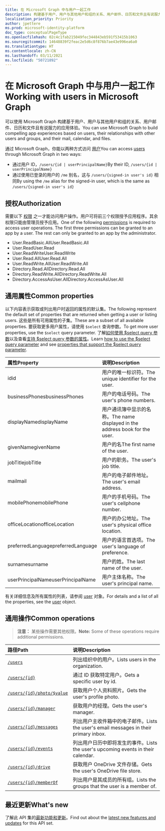 ```yaml
---
title: 在 Microsoft Graph 中与用户一起工作
description: 构建基于用户、用户与其他用户和组的关系、用户邮件、日历和文件且有说服力的应用体验。
localization_priority: Priority
author: jpettere
ms.prod: microsoft-identity-platform
doc_type: conceptualPageType
ms.openlocfilehash: 02c4c1fab215049fec344843eb591f53415b1063
ms.sourcegitcommit: 14648839f2feac2e5d6c8f876b7ae43e996ea6a0
ms.translationtype: HT
ms.contentlocale: zh-CN
ms.lasthandoff: 03/11/2021
ms.locfileid: "50721892"
---
```

# <a name="working-with-users-in-microsoft-graph"></a><span data-ttu-id="04ccc-103">在 Microsoft Graph 中与用户一起工作</span><span class="sxs-lookup"><span data-stu-id="04ccc-103">Working with users in Microsoft Graph</span></span>

<span data-ttu-id="04ccc-104">可以使用 Microsoft Graph 构建基于用户、用户与其他用户和组的关系、用户邮件、日历和文件且有说服力的应用体验。</span><span class="sxs-lookup"><span data-stu-id="04ccc-104">You can use Microsoft Graph to build compelling app experiences based on users, their relationships with other users and groups, and their mail, calendar, and files.</span></span>

<span data-ttu-id="04ccc-105">通过 Microsoft Graph，你能以两种方式访问 [用户](user.md)</span><span class="sxs-lookup"><span data-stu-id="04ccc-105">You can access [users](user.md) through Microsoft Graph in two ways:</span></span>

- <span data-ttu-id="04ccc-106">通过用户 ID，`/users/{id | userPrincipalName}`</span><span class="sxs-lookup"><span data-stu-id="04ccc-106">By their ID, `/users/{id | userPrincipalName}`</span></span>
- <span data-ttu-id="04ccc-107">通过使用已登录的用户的 `/me` 别名，这与 `/users/{signed-in user's id}` 相同</span><span class="sxs-lookup"><span data-stu-id="04ccc-107">By using the `/me` alias for the signed-in user, which is the same as `/users/{signed-in user's id}`</span></span>

## <a name="authorization"></a><span data-ttu-id="04ccc-108">授权</span><span class="sxs-lookup"><span data-stu-id="04ccc-108">Authorization</span></span>

<span data-ttu-id="04ccc-p101">需要以下 [权限](/graph/permissions-reference) 之一才能访问用户操作。用户可将前三个权限授予应用程序。其余权限只能由管理员授予应用。</span><span class="sxs-lookup"><span data-stu-id="04ccc-p101">One of the following [permissions](/graph/permissions-reference) is required to access user operations. The first three permissions can be granted to an app by a user. The rest can only be granted to an app by the administrator.</span></span>

- <span data-ttu-id="04ccc-112">User.ReadBasic.All</span><span class="sxs-lookup"><span data-stu-id="04ccc-112">User.ReadBasic.All</span></span>
- <span data-ttu-id="04ccc-113">User.Read</span><span class="sxs-lookup"><span data-stu-id="04ccc-113">User.Read</span></span>
- <span data-ttu-id="04ccc-114">User.ReadWrite</span><span class="sxs-lookup"><span data-stu-id="04ccc-114">User.ReadWrite</span></span>
- <span data-ttu-id="04ccc-115">User.Read.All</span><span class="sxs-lookup"><span data-stu-id="04ccc-115">User.Read.All</span></span>
- <span data-ttu-id="04ccc-116">User.ReadWrite.All</span><span class="sxs-lookup"><span data-stu-id="04ccc-116">User.ReadWrite.All</span></span>
- <span data-ttu-id="04ccc-117">Directory.Read.All</span><span class="sxs-lookup"><span data-stu-id="04ccc-117">Directory.Read.All</span></span>
- <span data-ttu-id="04ccc-118">Directory.ReadWrite.All</span><span class="sxs-lookup"><span data-stu-id="04ccc-118">Directory.ReadWrite.All</span></span>
- <span data-ttu-id="04ccc-119">Directory.AccessAsUser.All</span><span class="sxs-lookup"><span data-stu-id="04ccc-119">Directory.AccessAsUser.All</span></span>

## <a name="common-properties"></a><span data-ttu-id="04ccc-120">通用属性</span><span class="sxs-lookup"><span data-stu-id="04ccc-120">Common properties</span></span>

<span data-ttu-id="04ccc-121">以下内容表示获取或列出用户时返回的属性的默认集。</span><span class="sxs-lookup"><span data-stu-id="04ccc-121">The following represent the default set of properties that are returned when getting a user or listing users.</span></span> <span data-ttu-id="04ccc-122">这些是所有可用属性的子集。</span><span class="sxs-lookup"><span data-stu-id="04ccc-122">These are a subset of all available properties.</span></span> <span data-ttu-id="04ccc-123">要获取更多用户属性，请使用 `$select` 查询参数。</span><span class="sxs-lookup"><span data-stu-id="04ccc-123">To get more user properties, use the `$select` query parameter.</span></span> <span data-ttu-id="04ccc-124">了解[如何使用 $select query 参数](/graph/query-parameters#select-parameter)以及查看[支持 $select query 参数的属性](../resources/user.md#properties)。</span><span class="sxs-lookup"><span data-stu-id="04ccc-124">Learn [how to use the $select query parameter](/graph/query-parameters#select-parameter) and see [properties that support the $select query parameter](../resources/user.md#properties).</span></span>

|<span data-ttu-id="04ccc-125">属性</span><span class="sxs-lookup"><span data-stu-id="04ccc-125">Property</span></span> |<span data-ttu-id="04ccc-126">说明</span><span class="sxs-lookup"><span data-stu-id="04ccc-126">Description</span></span> |
|:----------|:-------------|
|<span data-ttu-id="04ccc-127">id</span><span class="sxs-lookup"><span data-stu-id="04ccc-127">id</span></span> | <span data-ttu-id="04ccc-128">用户的唯一标识符。</span><span class="sxs-lookup"><span data-stu-id="04ccc-128">The unique identifier for the user.</span></span>|
|<span data-ttu-id="04ccc-129">businessPhones</span><span class="sxs-lookup"><span data-stu-id="04ccc-129">businessPhones</span></span> | <span data-ttu-id="04ccc-130">用户的电话号码。</span><span class="sxs-lookup"><span data-stu-id="04ccc-130">The user's phone numbers.</span></span>|
|<span data-ttu-id="04ccc-131">displayName</span><span class="sxs-lookup"><span data-stu-id="04ccc-131">displayName</span></span> | <span data-ttu-id="04ccc-132">用户通讯簿中显示的名称。</span><span class="sxs-lookup"><span data-stu-id="04ccc-132">The name displayed in the address book for the user.</span></span>|
|<span data-ttu-id="04ccc-133">givenName</span><span class="sxs-lookup"><span data-stu-id="04ccc-133">givenName</span></span>| <span data-ttu-id="04ccc-134">用户的名</span><span class="sxs-lookup"><span data-stu-id="04ccc-134">The first name of the user.</span></span> |
|<span data-ttu-id="04ccc-135">jobTitle</span><span class="sxs-lookup"><span data-stu-id="04ccc-135">jobTitle</span></span> | <span data-ttu-id="04ccc-136">用户的职务。</span><span class="sxs-lookup"><span data-stu-id="04ccc-136">The user's job title.</span></span>|
|<span data-ttu-id="04ccc-137">mail</span><span class="sxs-lookup"><span data-stu-id="04ccc-137">mail</span></span>| <span data-ttu-id="04ccc-138">用户的电子邮件地址。</span><span class="sxs-lookup"><span data-stu-id="04ccc-138">The user's email address.</span></span> |
|<span data-ttu-id="04ccc-139">mobilePhone</span><span class="sxs-lookup"><span data-stu-id="04ccc-139">mobilePhone</span></span> | <span data-ttu-id="04ccc-140">用户的手机号码。</span><span class="sxs-lookup"><span data-stu-id="04ccc-140">The user's cellphone number.</span></span>|
|<span data-ttu-id="04ccc-141">officeLocation</span><span class="sxs-lookup"><span data-stu-id="04ccc-141">officeLocation</span></span> | <span data-ttu-id="04ccc-142">用户的办公地址。</span><span class="sxs-lookup"><span data-stu-id="04ccc-142">The user's physical office location.</span></span>|
|<span data-ttu-id="04ccc-143">preferredLanguage</span><span class="sxs-lookup"><span data-stu-id="04ccc-143">preferredLanguage</span></span> | <span data-ttu-id="04ccc-144">用户的语言首选项。</span><span class="sxs-lookup"><span data-stu-id="04ccc-144">The user's language of preference.</span></span>|
|<span data-ttu-id="04ccc-145">surname</span><span class="sxs-lookup"><span data-stu-id="04ccc-145">surname</span></span>| <span data-ttu-id="04ccc-146">用户的姓。</span><span class="sxs-lookup"><span data-stu-id="04ccc-146">The last name of the user.</span></span> |
|<span data-ttu-id="04ccc-147">userPrincipalName</span><span class="sxs-lookup"><span data-stu-id="04ccc-147">userPrincipalName</span></span>| <span data-ttu-id="04ccc-148">用户主体名称。</span><span class="sxs-lookup"><span data-stu-id="04ccc-148">The user's principal name.</span></span> |

<span data-ttu-id="04ccc-149">有关详细信息及所有属性的列表，请参阅 [user](user.md) 对象。</span><span class="sxs-lookup"><span data-stu-id="04ccc-149">For details and a list of all the properties, see the [user](user.md) object.</span></span>

## <a name="common-operations"></a><span data-ttu-id="04ccc-150">通用操作</span><span class="sxs-lookup"><span data-stu-id="04ccc-150">Common operations</span></span>

> <span data-ttu-id="04ccc-151">**注意：** 某些操作需要其他权限。</span><span class="sxs-lookup"><span data-stu-id="04ccc-151">**Note:** Some of these operations require additional permissions.</span></span>

| <span data-ttu-id="04ccc-152">路径</span><span class="sxs-lookup"><span data-stu-id="04ccc-152">Path</span></span>    | <span data-ttu-id="04ccc-153">说明</span><span class="sxs-lookup"><span data-stu-id="04ccc-153">Description</span></span> |
|:---------|:-------------|
|[`/users`](../api/user-list.md) | <span data-ttu-id="04ccc-154">列出组织中的用户。</span><span class="sxs-lookup"><span data-stu-id="04ccc-154">Lists users in the organization.</span></span> |
|[`/users/{id}`](../api/user-get.md) | <span data-ttu-id="04ccc-155">通过 ID 获取特定用户。</span><span class="sxs-lookup"><span data-stu-id="04ccc-155">Gets a specific user by id.</span></span> |
|[`/users/{id}/photo/$value`](../api/profilephoto-get.md)| <span data-ttu-id="04ccc-156">获取用户个人资料照片。</span><span class="sxs-lookup"><span data-stu-id="04ccc-156">Gets the user's profile photo.</span></span> |
|[`/users/{id}/manager`](../api/user-list-manager.md) | <span data-ttu-id="04ccc-157">获取用户的经理。</span><span class="sxs-lookup"><span data-stu-id="04ccc-157">Gets the user's manager.</span></span> |
|[`/users/{id}/messages`](../api/user-list-messages.md)| <span data-ttu-id="04ccc-158">列出用户主收件箱中的电子邮件。</span><span class="sxs-lookup"><span data-stu-id="04ccc-158">Lists the user's email messages in their primary inbox.</span></span> |
|[`/users/{id}/events`](../api/user-list-events.md) | <span data-ttu-id="04ccc-159">列出用户日历中即将发生的事件。</span><span class="sxs-lookup"><span data-stu-id="04ccc-159">Lists the user's upcoming events in their calendar.</span></span> |
|[`/users/{id}/drive`](../api/drive-get.md)| <span data-ttu-id="04ccc-160">获取用户 OneDrive 文件存储。</span><span class="sxs-lookup"><span data-stu-id="04ccc-160">Gets the user's OneDrive file store.</span></span> |
|[`/users/{id}/memberOf`](../api/user-list-memberof.md)| <span data-ttu-id="04ccc-161">列出用户是其成员的所有组。</span><span class="sxs-lookup"><span data-stu-id="04ccc-161">Lists the groups that the user is a member of.</span></span> |

## <a name="whats-new"></a><span data-ttu-id="04ccc-162">最近更新</span><span class="sxs-lookup"><span data-stu-id="04ccc-162">What's new</span></span>
<span data-ttu-id="04ccc-163">了解此 API 集的[最新功能和更新](/graph/whats-new-overview)。</span><span class="sxs-lookup"><span data-stu-id="04ccc-163">Find out about the [latest new features and updates](/graph/whats-new-overview) for this API set.</span></span>